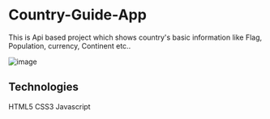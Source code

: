 # Country-Guide-App
This is Api based project which shows country's basic information like Flag, Population, currency, Continent etc..

![image](https://user-images.githubusercontent.com/106506484/196292717-ef0dca9d-28d0-4760-8130-fd7c447203fc.png)

Technologies
-------------
HTML5
CSS3
Javascript
